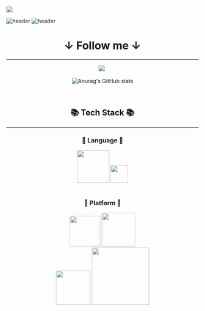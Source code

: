 <img src="https://capsule-render.vercel.app/api?type=waving&color=auto&height=200&section=header&text=HyoungWon&fontSize=90" />

![header](https://capsule-render.vercel.app/api?type=slice&backgorund-color="")
![header](https://capsule-render.vercel.app/api?type=waving&color=snow&height=120&animation=fadeIn&section=footer&text=I'm%20MOOK🚗🚘🚛&fontAlign=50)
<div align="center">


<h1 align="center">↓ Follow me ↓</h1>
  <hr/>
<p align="center">
  <a href=https://www.instagram.com/m00kjjibba/><img src="https://img.shields.io/badge/Instagram-E4405F?style=flat-square&logo=Instagram&logoColor=white&link=https://www.instagram.com/m00kjjibba/"/></a>&nbsp

</p>

![Anurag's GitHub stats](https://github-readme-stats.vercel.app/api?username=delay-100&show_icons=true&theme=radical&align="center")
<div>
<br>
<h2>📚 Tech Stack 📚</h2>
<hr/>
<h3>📗 Language 📗</h3>
<img src="https://img.shields.io/badge/python-3670A0?style=for-the-badge&logo=python&logoColor=ffdd54" width="85">
<img src="https://img.shields.io/badge/c-%2300599C.svg?style=for-the-badge&logo=c&logoColor=white" width="46">
<br><br>
<h3>📁 Platform 📁</h3>
<img src="https://img.shields.io/badge/Apple-%23000000.svg?style=for-the-badge&logo=apple&logoColor=white"width="80"/>
<img src="https://img.shields.io/badge/Ubuntu-E95420?style=for-the-badge&logo=ubuntu&logoColor=white" width="88"/>
<div>
<img src="https://img.shields.io/badge/Windows-0078D6?style=for-the-badge&logo=windows&logoColor=white" width="90">
<img src="https://img.shields.io/badge/Visual%20Studio%20Code-0078d7.svg?style=for-the-badge&logo=visual-studio-code&logoColor=white" width="150">
</div>
</br>




</div>



